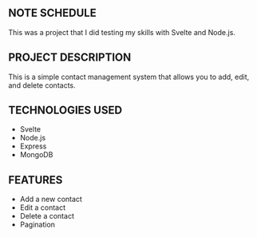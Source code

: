 ## NOTE SCHEDULE

This was a project that I did testing my skills with Svelte and Node.js.

## PROJECT DESCRIPTION

This is a simple contact management system that allows you to add, edit, and delete contacts.

## TECHNOLOGIES USED

- Svelte
- Node.js
- Express
- MongoDB

## FEATURES

- Add a new contact
- Edit a contact
- Delete a contact
- Pagination
